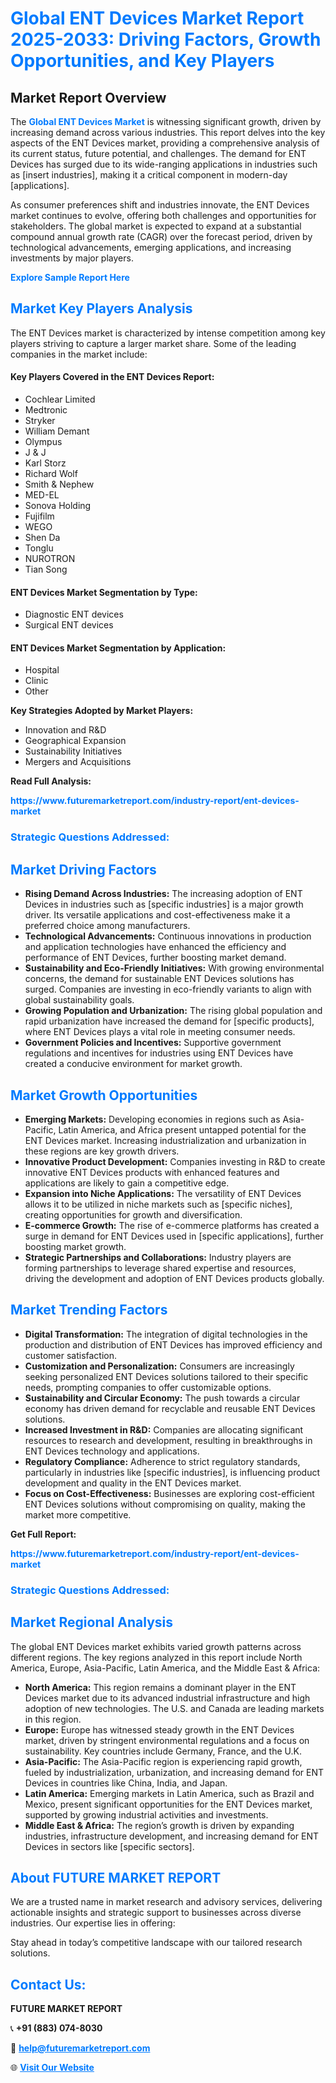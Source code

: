 <h1 style="color: #007BFF;">Global ENT Devices Market Report 2025-2033: Driving Factors, Growth Opportunities, and Key Players</h1>

<section id="overview">
<h2>Market Report Overview</h2>
<p>The <a href="https://www.futuremarketreport.com/industry-report/ent-devices-market" style="color: #007BFF; text-decoration: none;"><strong>Global ENT Devices Market</strong></a> is witnessing significant growth, driven by increasing demand across various industries. This report delves into the key aspects of the ENT Devices market, providing a comprehensive analysis of its current status, future potential, and challenges. The demand for ENT Devices has surged due to its wide-ranging applications in industries such as [insert industries], making it a critical component in modern-day [applications].</p>
<p>As consumer preferences shift and industries innovate, the ENT Devices market continues to evolve, offering both challenges and opportunities for stakeholders. The global market is expected to expand at a substantial compound annual growth rate (CAGR) over the forecast period, driven by technological advancements, emerging applications, and increasing investments by major players.</p>
</section>

<section id="overview">
<p><a href="https://www.futuremarketreport.com/request-sample/reportId=64318" style="color: #007BFF; text-decoration: none;"><strong>Explore Sample Report Here</strong></a></p>
</section>

<section id="key-players">
<h2 style="color: #007BFF;">Market Key Players Analysis</h2>
<p>The ENT Devices market is characterized by intense competition among key players striving to capture a larger market share. Some of the leading companies in the market include:</p>
<h4>Key Players Covered in the ENT Devices Report:</h4>
<ul><li>Cochlear Limited</li><li>Medtronic</li><li>Stryker</li><li>William Demant</li><li>Olympus</li><li>J &amp; J</li><li>Karl Storz</li><li>Richard Wolf</li><li>Smith &amp; Nephew</li><li>MED-EL</li><li>Sonova Holding</li><li>Fujifilm</li><li>WEGO</li><li>Shen Da</li><li>Tonglu</li><li>NUROTRON</li><li>Tian Song</li></ul>
<h4>ENT Devices Market Segmentation by Type:</h4>
<ul><li>Diagnostic ENT devices</li><li>Surgical ENT devices</li></ul>

<h4>ENT Devices Market Segmentation by Application:</h4>
<ul><li>Hospital</li><li>Clinic</li><li>Other</li></ul>
<p><strong>Key Strategies Adopted by Market Players:</strong></p>
<ul>
<li>Innovation and R&D</li>
<li>Geographical Expansion</li>
<li>Sustainability Initiatives</li>
<li>Mergers and Acquisitions</li>
</ul>
</section>

<section>
<p><strong>Read Full Analysis: </strong></p><a href="https://www.futuremarketreport.com/industry-report/ent-devices-market" style="color: #007BFF; text-decoration: none;"><strong>https://www.futuremarketreport.com/industry-report/ent-devices-market</strong></a>
<h3 style="color: #007BFF;">Strategic Questions Addressed:</h3>
</section>

<section id="driving-factors">
<h2 style="color: #007BFF;">Market Driving Factors</h2>
<ul>
<li><strong>Rising Demand Across Industries:</strong> The increasing adoption of ENT Devices in industries such as [specific industries] is a major growth driver. Its versatile applications and cost-effectiveness make it a preferred choice among manufacturers.</li>
<li><strong>Technological Advancements:</strong> Continuous innovations in production and application technologies have enhanced the efficiency and performance of ENT Devices, further boosting market demand.</li>
<li><strong>Sustainability and Eco-Friendly Initiatives:</strong> With growing environmental concerns, the demand for sustainable ENT Devices solutions has surged. Companies are investing in eco-friendly variants to align with global sustainability goals.</li>
<li><strong>Growing Population and Urbanization:</strong> The rising global population and rapid urbanization have increased the demand for [specific products], where ENT Devices plays a vital role in meeting consumer needs.</li>
<li><strong>Government Policies and Incentives:</strong> Supportive government regulations and incentives for industries using ENT Devices have created a conducive environment for market growth.</li>
</ul>
</section>

<section id="growth-opportunities">
<h2 style="color: #007BFF;">Market Growth Opportunities</h2>
<ul>
<li><strong>Emerging Markets:</strong> Developing economies in regions such as Asia-Pacific, Latin America, and Africa present untapped potential for the ENT Devices market. Increasing industrialization and urbanization in these regions are key growth drivers.</li>
<li><strong>Innovative Product Development:</strong> Companies investing in R&D to create innovative ENT Devices products with enhanced features and applications are likely to gain a competitive edge.</li>
<li><strong>Expansion into Niche Applications:</strong> The versatility of ENT Devices allows it to be utilized in niche markets such as [specific niches], creating opportunities for growth and diversification.</li>
<li><strong>E-commerce Growth:</strong> The rise of e-commerce platforms has created a surge in demand for ENT Devices used in [specific applications], further boosting market growth.</li>
<li><strong>Strategic Partnerships and Collaborations:</strong> Industry players are forming partnerships to leverage shared expertise and resources, driving the development and adoption of ENT Devices products globally.</li>
</ul>
</section>

<section id="trending-factors">
<h2 style="color: #007BFF;">Market Trending Factors</h2>
<ul>
<li><strong>Digital Transformation:</strong> The integration of digital technologies in the production and distribution of ENT Devices has improved efficiency and customer satisfaction.</li>
<li><strong>Customization and Personalization:</strong> Consumers are increasingly seeking personalized ENT Devices solutions tailored to their specific needs, prompting companies to offer customizable options.</li>
<li><strong>Sustainability and Circular Economy:</strong> The push towards a circular economy has driven demand for recyclable and reusable ENT Devices solutions.</li>
<li><strong>Increased Investment in R&D:</strong> Companies are allocating significant resources to research and development, resulting in breakthroughs in ENT Devices technology and applications.</li>
<li><strong>Regulatory Compliance:</strong> Adherence to strict regulatory standards, particularly in industries like [specific industries], is influencing product development and quality in the ENT Devices market.</li>
<li><strong>Focus on Cost-Effectiveness:</strong> Businesses are exploring cost-efficient ENT Devices solutions without compromising on quality, making the market more competitive.</li>
</ul>
</section>

<section>
<p><strong>Get Full Report: </strong></p><a href="https://www.futuremarketreport.com/industry-report/ent-devices-market" style="color: #007BFF; text-decoration: none;"><strong>https://www.futuremarketreport.com/industry-report/ent-devices-market</strong></a>
<h3 style="color: #007BFF;">Strategic Questions Addressed:</h3>
</section>


<section id="regional-analysis">
<h2 style="color: #007BFF;">Market Regional Analysis</h2>
<p>The global ENT Devices market exhibits varied growth patterns across different regions. The key regions analyzed in this report include North America, Europe, Asia-Pacific, Latin America, and the Middle East & Africa:</p>
<ul>
<li><strong>North America:</strong> This region remains a dominant player in the ENT Devices market due to its advanced industrial infrastructure and high adoption of new technologies. The U.S. and Canada are leading markets in this region.</li>
<li><strong>Europe:</strong> Europe has witnessed steady growth in the ENT Devices market, driven by stringent environmental regulations and a focus on sustainability. Key countries include Germany, France, and the U.K.</li>
<li><strong>Asia-Pacific:</strong> The Asia-Pacific region is experiencing rapid growth, fueled by industrialization, urbanization, and increasing demand for ENT Devices in countries like China, India, and Japan.</li>
<li><strong>Latin America:</strong> Emerging markets in Latin America, such as Brazil and Mexico, present significant opportunities for the ENT Devices market, supported by growing industrial activities and investments.</li>
<li><strong>Middle East & Africa:</strong> The region’s growth is driven by expanding industries, infrastructure development, and increasing demand for ENT Devices in sectors like [specific sectors].</li>
</ul>
</section>

<footer>
<h2 style="color: #007BFF;">About FUTURE MARKET REPORT</h2>
<p>We are a trusted name in market research and advisory services, delivering actionable insights and strategic support to businesses across diverse industries. Our expertise lies in offering:</p>

<p>Stay ahead in today’s competitive landscape with our tailored research solutions.</p>

<h2 style="color: #007BFF;">Contact Us:</h2>
<p><strong>FUTURE MARKET REPORT</strong></p>
<p>📞 <strong>+91 (883) 074-8030</strong></p>
<p>📧 <strong><a href="mailto:help@futuremarketreport.com" style="color: #007BFF;">help@futuremarketreport.com</a></strong></p>
<p>🌐 <strong><a href="https://www.futuremarketreport.com/" style="color: #007BFF;">Visit Our Website</a></strong></p>
</footer>